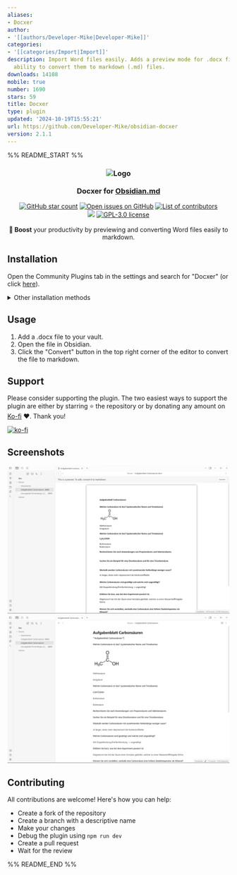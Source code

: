 ```yaml
---
aliases:
- Docxer
author:
- '[[authors/Developer-Mike|Developer-Mike]]'
categories:
- '[[categories/Import|Import]]'
description: Import Word files easily. Adds a preview mode for .docx files and the
  ability to convert them to markdown (.md) files.
downloads: 14108
mobile: true
number: 1690
stars: 59
title: Docxer
type: plugin
updated: '2024-10-19T15:55:21'
url: https://github.com/Developer-Mike/obsidian-docxer
version: 2.1.1
---
```


%% README_START %%

<h3 align="center">
    <picture>
        <source media="(prefers-color-scheme: dark)" srcset="./assets/logo-dark.svg">
        <img alt="Logo" src="./assets/logo-light.svg" width="100">
    </picture><br/><br/>
	Docxer for <a href="https://obsidian.md">Obsidian.md</a>
</h3>

<p align="center">
    <a href="https://github.com/Developer-Mike/obsidian-docxer/stargazers"><img src="https://img.shields.io/github/stars/Developer-Mike/obsidian-docxer?colorA=363a4f&colorB=e0ac00&style=for-the-badge" alt="GitHub star count"></a>
    <a href="https://github.com/Developer-Mike/obsidian-docxer/issues"><img src="https://img.shields.io/github/issues/Developer-Mike/obsidian-docxer?colorA=363a4f&colorB=e93147&style=for-the-badge" alt="Open issues on GitHub"></a>
    <a href="https://github.com/Developer-Mike/obsidian-docxer/contributors"><img src="https://img.shields.io/github/contributors/Developer-Mike/obsidian-docxer?colorA=363a4f&colorB=08b94e&style=for-the-badge" alt="List of contributors"></a>
    <br/>
	<a href="https://obsidian.md/plugins?id=docxer"><img src="https://img.shields.io/endpoint?url=https://scambier.xyz/obsidian-endpoints/docxer.json&style=for-the-badge&colorA=363a4f&colorB=d53984"/></a>
    <a href="./LICENSE"><img src="https://img.shields.io/static/v1.svg?style=for-the-badge&label=License&message=GPL-3.0&colorA=363a4f&colorB=b7bdf8" alt="GPL-3.0 license"/></a>
    <br/><br/>
    <b>🚀 Boost</b> your productivity by previewing and converting Word files easily to markdown.
</p>

## Installation
Open the Community Plugins tab in the settings and search for "Docxer" (or click [here](https://obsidian.md/plugins?id=docxer)).

<details>
    <summary>Other installation methods</summary>
    <br/>
    <ul>
        <li>Install it using <a href="https://github.com/TfTHacker/obsidian42-brat">BRAT</a></li>
        <li>Manual folder creation
            <ol>
                <li>Create a folder named <code>obsidian-docxer</code> in your vault's plugins folder (<code>&lt;vault&gt;/.obsidian/plugins/</code>).</li>
                <li>Download <code>main.js</code>, <code>styles.css</code> and <code>manifest.json</code> from the latest release and put them in the <code>obsidian-docxer</code> folder.</li>
                <li>Enable the plugin in Settings -> Community plugins -> Installed plugins</li>
            </ol>
        </li>
    </ul>
</details>

## Usage
1. Add a .docx file to your vault.
2. Open the file in Obsidian.
3. Click the "Convert" button in the top right corner of the editor to convert the file to markdown.

## Support
Please consider supporting the plugin. The two easiest ways to support the plugin are either by starring ⭐ the repository or by donating any amount on [Ko-fi](https://ko-fi.com/X8X27IA08) ❤️. Thank you!

[![ko-fi](https://ko-fi.com/img/githubbutton_sm.svg)](https://ko-fi.com/X8X27IA08)

## Screenshots
![Docx Preview](https://raw.githubusercontent.com/Developer-Mike/obsidian-docxer/HEAD/assets/docx-preview.png)
![Converted File](https://raw.githubusercontent.com/Developer-Mike/obsidian-docxer/HEAD/assets/converted-file.png)

## Contributing
All contributions are welcome! Here's how you can help:
- Create a fork of the repository
- Create a branch with a descriptive name
- Make your changes
- Debug the plugin using `npm run dev`
- Create a pull request
- Wait for the review


%% README_END %%